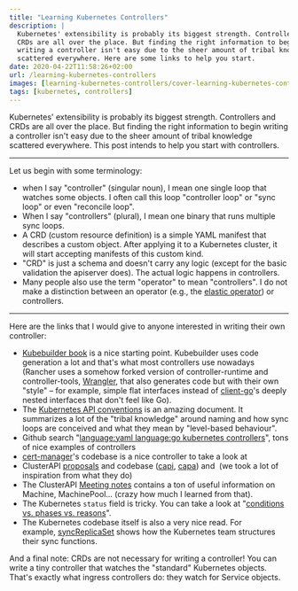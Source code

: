 ```yaml
---
title: "Learning Kubernetes Controllers"
description: |
  Kubernetes' extensibility is probably its biggest strength. Controllers and
  CRDs are all over the place. But finding the right information to begin
  writing a controller isn't easy due to the sheer amount of tribal knowledge
  scattered everywhere. Here are some links to help you start.
date: 2020-04-22T11:58:26+02:00
url: /learning-kubernetes-controllers
images: [learning-kubernetes-controllers/cover-learning-kubernetes-controllers.png]
tags: [kubernetes, controllers]
---
```


Kubernetes' extensibility is probably its biggest strength. Controllers and
CRDs are all over the place. But finding the right information to begin
writing a controller isn't easy due to the sheer amount of tribal knowledge
scattered everywhere. This post intends to help you start with controllers.

---

Let us begin with some terminology:

- when I say "controller" (singular noun), I mean one single loop that
  watches some objects. I often call this loop "controller loop" or "sync
  loop" or even "reconcile loop".
- When I say "controllers" (plural), I mean one binary that runs multiple
  sync loops.
- A CRD (custom resource definition) is a simple YAML manifest that
  describes a custom object. After applying it to a Kubernetes cluster, it
  will start accepting manifests of this custom kind.
- "CRD" is just a schema and doesn't carry any logic (except for the basic
  validation the apiserver does). The actual logic happens in controllers.
- Many people also use the term "operator" to mean "controllers". I do not
  make a distinction between an operator (e.g., the [elastic
  operator](https://github.com/elastic/cloud-on-k8s)) or controllers.

---

Here are the links that I would give to anyone interested in writing their
own controller:

- [Kubebuilder book](https://book.kubebuilder.io/quick-start.html) is a
  nice starting point. Kubebuilder uses code generation a lot and that's
  what most controllers use nowadays (Rancher uses a somehow forked version
  of controller-runtime and controller-tools,
  [Wrangler](https://github.com/rancher/wrangler), that also generates code
  but with their own "style" – for example, simple flat interfaces instead
  of [client-go](https://github.com/kubernetes/client-go)'s deeply nested
  interfaces that don't feel like Go).
- The [Kubernetes API
  conventions](https://github.com/kubernetes/community/blob/master/contributors/devel/sig-architecture/api-conventions.md)
  is an amazing document. It summarizes a lot of the "tribal knowledge"
  around naming and how sync loops are conceived and what they mean by
  "level-based behaviour".
- Github search "[language:yaml language:go kubernetes controllers](https://github.com/search?q=language%3Ayaml+language%3Ago+kubernetes+controllers)", tons of nice examples of controllers
- [cert-manager](https://github.com/jetstack/cert-manager)'s codebase is a nice controller to take a look at
- ClusterAPI [proposals](https://github.com/kubernetes-sigs/cluster-api/blob/master/docs/proposals/20190610-machine-states-preboot-bootstrapping.md) and codebase ([capi](https://github.com/kubernetes-sigs/cluster-api), [capa](https://github.com/kubernetes-sigs/cluster-api-provider-aws)) and  (we took a lot of inspiration from what they do)
- The ClusterAPI [Meeting
  notes](https://docs.google.com/document/d/1fQNlqsDkvEggWFi51GVxOglL2P1Bvo2JhZlMhm2d-Co/edit#) contains
  a ton of useful information on Machine, MachinePool... (crazy how much I
  learned from that).
- The Kubernetes `status` field is tricky. You can take a look at
  "[conditions vs. phases vs.
  reasons](https://maelvls.dev/kubernetes-conditions/)".
- The Kubernetes codebase itself is also a very nice read. For
  example, [syncReplicaSet](https://github.com/kubernetes/kubernetes/blob/5bac42bf/pkg/controller/replicaset/replica_set.go#L653-L721)
  shows how the Kubernetes team structures their sync functions.

And a final note: CRDs are not necessary for writing a controller! You can
write a tiny controller that watches the "standard" Kubernetes objects.
That's exactly what ingress controllers do: they watch for Service objects.

<script src="https://utteranc.es/client.js"
        repo="maelvls/maelvls.github.io"
        issue-term="pathname"
        label="💬"
        theme="github-light"
        crossorigin="anonymous"
        async>
</script>

